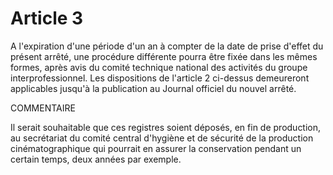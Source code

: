 # Article 3

A l'expiration d'une période d'un an à compter de la date de prise d'effet du présent arrêté, une procédure différente pourra être fixée dans les mêmes formes, après avis du comité technique national des activités du groupe interprofessionnel. Les dispositions de l'article 2 ci-dessus demeureront applicables jusqu'à la publication au Journal officiel du nouvel arrêté.

COMMENTAIRE

Il serait souhaitable que ces registres soient déposés, en fin de production, au secrétariat du comité central d'hygiène et de sécurité de la production cinématographique qui pourrait en assurer la conservation pendant un certain temps, deux années par exemple.
